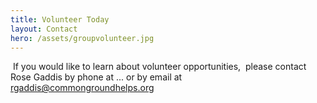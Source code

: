 ```yaml
---
title: Volunteer Today
layout: Contact
hero: /assets/groupvolunteer.jpg
---
```


&nbsp;If you would like to learn about volunteer opportunities, 
&nbsp;please contact Rose Gaddis by phone at ... or by email at rgaddis@commongroundhelps.org
